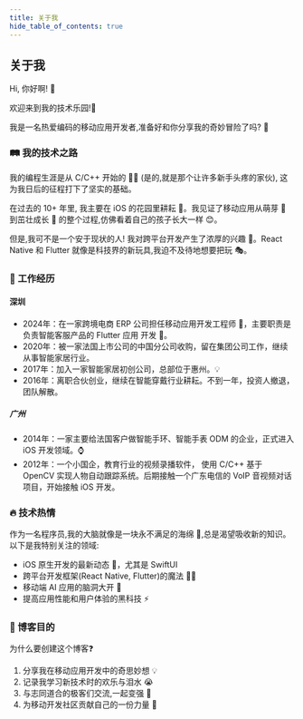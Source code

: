 ```yaml
---
title: 关于我
hide_table_of_contents: true
---
```


## 关于我

 Hi, 你好啊! 👋

 欢迎来到我的技术乐园!👏

 我是一名热爱编码的移动应用开发者,准备好和你分享我的奇妙冒险了吗? 🚀

### 🛤️ 我的技术之路

我的编程生涯是从 C/C++ 开始的 🏋️‍♂️ (是的,就是那个让许多新手头疼的家伙), 这为我日后的征程打下了坚实的基础。

在过去的 10+ 年里, 我主要在 iOS 的花园里耕耘 🍎。我见证了移动应用从萌芽 🌱 到茁壮成长 🌳 的整个过程,仿佛看着自己的孩子长大一样 😊。

但是,我可不是一个安于现状的人! 我对跨平台开发产生了浓厚的兴趣 👀。React Native 和 Flutter 就像是科技界的新玩具,我迫不及待地想要把玩 🎭。

### 💼 工作经历

#### 深圳

- 2024年：在一家跨境电商 ERP 公司担任移动应用开发工程师 🏢，主要职责是负责智能客服产品的 Flutter 应用 开发 🤖。
- 2020年：被一家法国上市公司的中国分公司收购，留在集团公司工作，继续从事智能家居行业。
- 2017年：加入一家智能家居初创公司，总部位于惠州。💡
- 2016年：离职合伙创业，继续在智能穿戴行业耕耘。不到一年，投资人撤退，团队解散。

##### 广州

- 2014年：一家主要给法国客户做智能手环、智能手表 ODM 的企业，正式进入 iOS 开发领域。⌚️
- 2012年：一个小国企，教育行业的视频录播软件， 使用 C/C++ 基于 OpenCV 实现人物自动跟踪系统。后期接触一个广东电信的 VoIP  音视频对话项目，开始接触 iOS 开发。

### 🔥 技术热情

作为一名程序员,我的大脑就像是一块永不满足的海绵 🧽,总是渴望吸收新的知识。以下是我特别关注的领域:

- iOS 原生开发的最新动态 📱，尤其是 SwiftUI
- 跨平台开发框架(React Native, Flutter)的魔法 🧙‍♂️
- 移动端 AI 应用的脑洞大开 🧠
- 提高应用性能和用户体验的黑科技 ⚡

### 🎯 博客目的

为什么要创建这个博客❓

1. 分享我在移动应用开发中的奇思妙想 💡
2. 记录我学习新技术时的欢乐与泪水 😭
3. 与志同道合的极客们交流,一起变强 💪
4. 为移动开发社区贡献自己的一份力量 🤝
